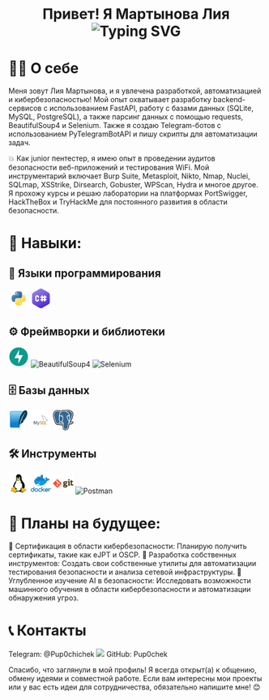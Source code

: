 <h1 align="center"><b>Привет! Я Мартынова Лия</b><br> <img src="https://readme-typing-svg.herokuapp.com?font=Fira+Code&size=20&duration=2500&color=5733ff&lines=Pentest++%26+Development+;Always+Learning+and+Exploring;Creating+Something+Interesting!" alt="Typing SVG" /></a> </p>

# 👩‍💻 О себе
Меня зовут Лия Мартынова, и я увлечена разработкой, автоматизацией и кибербезопасностью! Мой опыт охватывает разработку backend-сервисов с использованием FastAPI, работу с базами данных (SQLite, MySQL, PostgreSQL), а также парсинг данных с помощью requests, BeautifulSoup4 и Selenium. Также я создаю Telegram-ботов с использованием PyTelegramBotAPI и пишу скрипты для автоматизации задач.

💥 Как junior пентестер, я имею опыт в проведении аудитов безопасности веб-приложений и тестирования WiFi. Мой инструментарий включает Burp Suite, Metasploit, Nikto, Nmap, Nuclei, SQLmap, XSStrike, Dirsearch, Gobuster, WPScan, Hydra и многое другое. Я прохожу курсы и решаю лаборатории на платформах PortSwigger, HackTheBox и TryHackMe для постоянного развития в области безопасности.

# 🚀 Навыки:

## 📜 Языки программирования
<img title="Python" alt="Python" width="40px" src="https://raw.githubusercontent.com/github/explore/master/topics/python/python.png" />	<img title="C#" alt="C#" width="40px" src="https://raw.githubusercontent.com/github/explore/master/topics/csharp/csharp.png">

## ⚙️ Фреймворки и библиотеки
<img title="FastAPI" alt="FastAPI" width="40px" src="https://raw.githubusercontent.com/github/explore/master/topics/fastapi/fastapi.png">	<img title="BeautifulSoup4" alt="BeautifulSoup4" width="40px" src="https://img.icons8.com/color/48/000000/beautifulsoup.png">	<img title="Selenium" alt="Selenium" width="40px" src="https://img.icons8.com/color/48/000000/selenium-test-automation.png">

## 🗄️ Базы данных
<img title="SQLite" alt="SQLite" width="40px" src="https://raw.githubusercontent.com/github/explore/master/topics/sqlite/sqlite.png">	<img title="MySQL" alt="MySQL" width="40px" src="https://raw.githubusercontent.com/github/explore/master/topics/mysql/mysql.png">	<img title="PostgreSQL" alt="PostgreSQL" width="40px" src="https://raw.githubusercontent.com/github/explore/master/topics/postgresql/postgresql.png">

## 🛠️ Инструменты
<img title="Linux" alt="Linux" width="40px" src="https://raw.githubusercontent.com/github/explore/master/topics/linux/linux.png">	<img title="Docker" alt="Docker" width="40px" src="https://raw.githubusercontent.com/github/explore/master/topics/docker/docker.png">	<img title="Git" alt="Git" width="40px" src="https://raw.githubusercontent.com/github/explore/master/topics/git/git.png">	<img title="Postman" alt="Postman" width="40px" src="https://img.icons8.com/?size=100&id=QEQQKirln6Tf&format=png&color=000000">


# 🌱 Планы на будущее:
📜 Сертификация в области кибербезопасности: Планирую получить сертификаты, такие как eJPT и OSCP.
🚀 Разработка собственных инструментов: Создать свои собственные утилиты для автоматизации тестирования безопасности и анализа сетевой инфраструктуры.
🎯 Углубленное изучение AI в безопасности: Исследовать возможности машинного обучения в области кибербезопасности и автоматизации обнаружения угроз.

# 📞 Контакты
  Telegram: @Pup0chichek <img src="https://img.icons8.com/?size=100&id=ymzccwMmNkRx&format=png&color=000000" width="20">
  GitHub: Pup0chek
  
Спасибо, что заглянули в мой профиль! Я всегда открыт(а) к общению, обмену идеями и совместной работе. Если вам интересны мои проекты или у вас есть идеи для сотрудничества, обязательно напишите мне! 😊
